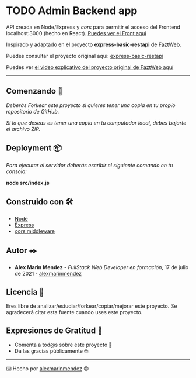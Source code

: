 # TODO Admin Backend app

API creada en Node/Express y _cors_ para permitir el acceso del Frontend localhost:3000 (hecho en React). [Puedes ver el Front aquí](https://github.com/alexmarinmendez/todo-frontend)

Inspirado y adaptado en el proyecto **express-basic-restapi** de [FaztWeb](https://github.com/FaztWeb).

Puedes consultar el proyecto original aquí: [express-basic-restapi](https://github.com/FaztWeb/express-basic-restapi)

Puedes ver [el video explicativo del proyecto original de FaztWeb aquí](https://www.youtube.com/watch?v=bK3AJfs7qNY)


---

## Comenzando 🚀

_Deberás Forkear este proyecto si quieres tener una copia en tu propio repositorio de GitHub._

_Si lo que deseas es tener una copia en tu computador local, debes bajarte el archivo ZIP._



## Deployment 📦

_Para ejecutar el servidor deberás escribir el siguiente comando en tu consola:_

**node src/index.js**

## Construido con 🛠️

* [Node](https://nodejs.org/es/)
* [Express](http://expressjs.com/)
* [cors middleware](https://www.npmjs.com/package/cors)

## Autor ✒️

* **Alex Marin Mendez** - *FullStack Web Developer en formación*, 17 de julio de 2021 - [alexmarinmendez](https://github.com/alexmarinmendez)

## Licencia 📄

Eres libre de analizar/estudiar/forkear/copiar/mejorar este proyecto. Se agradecerá citar esta fuente cuando uses este proyecto.

## Expresiones de Gratitud 🎁

* Comenta a tod@s sobre este proyecto 📢
* Da las gracias públicamente 🤓.



---
⌨️ Hecho por [alexmarinmendez](https://github.com/alexmarinmendez) 😊